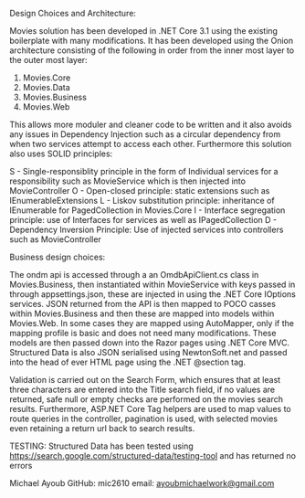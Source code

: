 Design Choices and Architecture:

Movies solution has been developed in .NET Core 3.1 using the existing boilerplate with many modifications. It has been developed using the Onion architecture consisting of the following in order from the inner most layer to the outer most layer:

1) Movies.Core
2) Movies.Data
3) Movies.Business
4) Movies.Web

This allows more moduler and cleaner code to be written and it also avoids any issues in Dependency Injection such as a circular dependency from when two services attempt to access each other. Furthermore this solution also uses SOLID principles:

S - Single-responsiblity principle in the form of Individual services for a responsibility such as MovieService which is then injected into MovieController
O - Open-closed principle: static extensions such as IEnumerableExtensions
L - Liskov substitution principle: inheritance of IEnumerable for PagedCollection in Movies.Core
I - Interface segregation principle: use of Interfaces for services as well as IPagedCollection
D - Dependency Inversion Principle: Use of injected services into controllers such as MovieController

Business design choices:

The ondm api is accessed through a an OmdbApiClient.cs class in Movies.Business, then instantiated within MovieService with keys passed in through appsettings.json, these are injected in using the .NET Core IOptions services. JSON returned from the API is then mapped to POCO casses within Movies.Business and then these are mapped into models within Movies.Web. In some cases they are mapped using AutoMapper, only if the mapping profile is basic and does not need many modifications. These models are then passed down into the Razor pages using .NET Core MVC. Structured Data is also JSON serialised using NewtonSoft.net and passed into the head of ever HTML page using the .NET @section tag.

Validation is carried out on the Search Form, which ensures that at least three characters are entered into the Title search field, if no values are returned, safe null or empty checks are performed on the movies search results. Furthermore, ASP.NET Core Tag helpers are used to map values to route queries in the controller, pagination is used, with selected movies even retaining a return url back to search results.

TESTING:
Structured Data has been tested using https://search.google.com/structured-data/testing-tool and has returned no errors

Michael Ayoub
GitHub: mic2610
email: ayoubmichaelwork@gmail.com